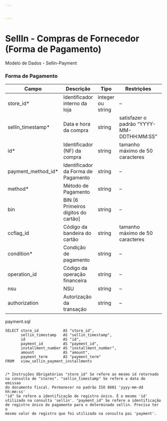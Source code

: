 ```yaml
---


---
```


<h1 id="sellin---compras-de-fornecedor-forma-de-pagamento">SellIn - Compras de Fornecedor (Forma de Pagamento)</h1>
<p>Modelo de Dados - Sellin-Payment</p>
<h3 id="forma-de-pagamento">Forma de Pagamento</h3>

<table>
<thead>
<tr>
<th>Campo</th>
<th>Descrição</th>
<th>Tipo</th>
<th>Restrições</th>
<th>Exemplo</th>
</tr>
</thead>
<tbody>
<tr>
<td>store_id*</td>
<td>Identificador interno da loja</td>
<td>integer ou string</td>
<td>–</td>
<td>1</td>
</tr>
<tr>
<td>sellin_timestamp*</td>
<td>Data e hora da compra</td>
<td>string</td>
<td>satisfazer o padrão “YYYY-MM-DDTHH:MM:SS”</td>
<td>“2017-08-20T14:55:08”</td>
</tr>
<tr>
<td>id*</td>
<td>Identificador (NF) da compra</td>
<td>string</td>
<td>tamanho máximo de 50 caracteres</td>
<td>“RCNTH345987”</td>
</tr>
<tr>
<td>payment_method_id*</td>
<td>Identificador da Forma de Pagamento</td>
<td>string</td>
<td>–</td>
<td>–</td>
</tr>
<tr>
<td>method*</td>
<td>Método de Pagamento</td>
<td>string</td>
<td>–</td>
<td>“Boleto”</td>
</tr>
<tr>
<td>bin</td>
<td>BIN [6 Primeiros dígitos do cartão]</td>
<td>string</td>
<td>–</td>
<td>–</td>
</tr>
<tr>
<td>ccflag_id</td>
<td>Código da bandeira do cartão</td>
<td>string</td>
<td>tamanho máximo de 50 caracteres</td>
<td>“19389238”</td>
</tr>
<tr>
<td>condition*</td>
<td>Condição de pagamento</td>
<td>string</td>
<td>–</td>
<td>“Parcelado”</td>
</tr>
<tr>
<td>operation_id</td>
<td>Código da operação financeira</td>
<td>string</td>
<td>–</td>
<td>“92389328”</td>
</tr>
<tr>
<td>nsu</td>
<td>NSU</td>
<td>string</td>
<td>–</td>
<td>–</td>
</tr>
<tr>
<td>authorization</td>
<td>Autorização da transação</td>
<td>string</td>
<td>–</td>
<td>–</td>
</tr>
</tbody>
</table><p>payment.sql</p>
<pre><code>SELECT store_id           AS "store_id", 
       sellin_timestamp   AS "sellin_timestamp", 
       id                 AS "id", 
       payment_id         AS "payment_id", 
       installment_number AS "installment_number", 
       amount             AS "amount", 
       payment_term       AS "payment_term" 
FROM   view_sellin_payment_installments

/*                                Instruções Obrigatórias
    "store_id"            Se refere ao mesmo id retornado na consulta de "stores".
    "sellin_timestamp"   Se refere a data de emissao do documento fiscal. Permanecer no padrão ISO 8601 'yyyy-mm-dd hh:mm:ss'
    "id"                 Se refere a identificação de registro único. É o mesmo 'id' utilizado na consulta 'sellin'.
    "payment_id"         Se refere a identificação de registro único do pagamento para o determinado sellin. Precisa ter o mesmo valor
                         de registro que foi utilizado na consulta pai 'payment'.
</code></pre>

